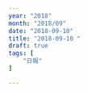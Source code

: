 ```yaml
---
year: "2018"
month: "2018/09"
date: "2018-09-10"
title: "2018-09-10 "
draft: true
tags: [
    "日報"
]

---
```



